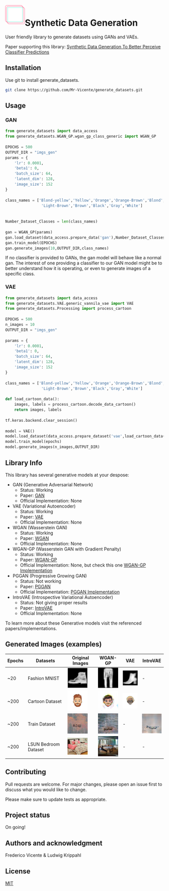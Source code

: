 
<img src="images/Synth_logo.png" alt="Synthetic Data Gen Logo" title="Logo" align="left" height="60"/>

# Synthetic Data Generation

User friendly library to generate datasets using GANs and VAEs.

Paper supporting this library:
<a href="/Synthetic_Data_Generation_to_Better_Perceive_Classifier_Predictions.pdf" class="image fit">Synthetic Data Generation To Better Perceive Classifier Predictions</a>

## Installation

Use git to install generate_datasets.

```bash
git clone https://github.com/Mr-Vicente/generate_datasets.git
```

## Usage

### GAN

```python
from generate_datasets import data_access
from generate_datasets.WGAN_GP.wgan_gp_class_generic import WGAN_GP

EPOCHS = 500
OUTPUT_DIR = "imgs_gen"
params = {
    'lr': 0.0001,
    'beta1': 0,
    'batch_size': 64,
    'latent_dim': 128,
    'image_size': 152
}

class_names = ['Blond-yellow','Yellow','Orange','Orange-Brown','Blond',
                'Light-Brown','Brown','Black','Gray','White']


Number_Dataset_Classes = len(class_names)

gan = WGAN_GP(params)
gan.load_dataset(data_access.prepare_data('gan'),Number_Dataset_Classes)
gan.train_model(EPOCHS)
gan.generate_images(10,OUTPUT_DIR,class_names)
```

If no classifier is provided to GANs, the gan model will behave like a normal gan.
The interest of one providing a classifier to our GAN model might be to better
understand how it is operating, or even to generate images of a specific class.

### VAE

```python
from generate_datasets import data_access
from generate_datasets.VAE.generic_vannila_vae import VAE
from generate_datasets.Processing import process_cartoon

EPOCHS = 500
n_images = 10
OUTPUT_DIR = "imgs_gen"

params = {
    'lr': 0.0001,
    'beta1': 0,
    'batch_size': 64,
    'latent_dim': 128,
    'image_size': 152
}

class_names = ['Blond-yellow','Yellow','Orange','Orange-Brown','Blond',
                'Light-Brown','Brown','Black','Gray','White']

def load_cartoon_data():
    images, labels = process_cartoon.decode_data_cartoon()
    return images, labels

tf.keras.backend.clear_session()

model = VAE()
model.load_dataset(data_access.prepare_dataset('vae',load_cartoon_data(),image_size=(128,128)))
model.train_model(epochs)
model.generate_images(n_images,OUTPUT_DIR)

```

## Library Info

This library has several generative models at your despose:

* GAN (Generative Adversarial Network)
    * Status: Working
    * Paper: [GAN](https://arxiv.org/abs/1406.2661)
    * Official Implementation: None
* VAE (Variational Autoencoder)
    * Status: Working
    * Paper: [VAE](https://arxiv.org/abs/1312.6114)
    * Official Implementation: None
* WGAN (Wasserstein GAN)
    * Status: Working
    * Paper: [WGAN](https://arxiv.org/abs/1701.07875)
    * Official Implementation: None
* WGAN-GP (Wasserstein GAN with Gradient Penalty)
    * Status: Working
    * Paper: [WGAN-GP](https://arxiv.org/abs/1704.00028)
    * Official Implementation: None, but check this one [WGAN-GP Implementation](https://github.com/igul222/improved_wgan_training)
* PGGAN (Progressive Growing GAN)
    * Status: Not working
    * Paper: [PGGAN](https://arxiv.org/abs/1710.10196)
    * Official Implementation: [PGGAN Implementation](https://github.com/tkarras/progressive_growing_of_gans)
* IntroVAE (Introspective Variational Autoencoder)
    * Status: Not giving proper results
    * Paper: [IntroVAE](https://arxiv.org/abs/1807.06358)
    * Official Implementation: None

To learn more about these Generative models visit the referenced papers/implementations.


## Generated Images (examples)

Epochs|Datasets|Original Images|WGAN-GP | VAE | IntroVAE
------|--------|---------------|--------|--------|------
~20|Fashion MNIST|<img alt="Fashion MNIST image sample" src="images/Fashion_Mnist_Dataset_Image.png" width="64"> |<img alt="Image generated by WGAN-GP" src="images/WGAN-GP/WGAN-GP_FMNIST.png" width="64"> | <img alt="Image generated by Vae" src="images/VAE/VAE_FMNIST.png" width="64"> | -
~200|Cartoon Dataset|<img alt="Cartoon Dataset image sample" src="images/Cartoon_Dataset_Image.png" width="64"> | <img alt="Image generated by WGAN-GP" src="images/WGAN-GP/WGAN-GP_Cartoon.png" width="64"> | <img alt="Image generated by Vae" src="images/VAE/VAE_CARTOON.png" width="64"> | -
~200|Train Dataset|<img alt="Train Dataset image sample" src="images/Train_Dataset_Image.png" width="64">| <img alt="Image generated by WGAN-GP" src="images/WGAN-GP/WGAN-GP_TRAIN.png" width="64"> | - | <img alt="Image generated by IntroVae" src="images/IntroVAE/IntroVAE_Train.png" width="64">
~200|LSUN Bedroom Dataset|<img alt="LSUN Bedroom Dataset image sample" src="images/LSUN_DATASET_IMAGE.png" width="64">|<img alt="Image generated by WGAN-GP" src="images/WGAN-GP/LSUN_WGAN-GP.png" width="64">| - | -


## Contributing
Pull requests are welcome. For major changes, please open an issue first to discuss what you would like to change.

Please make sure to update tests as appropriate.

## Project status
On going!

## Authors and acknowledgment
Frederico Vicente & Ludwig Krippahl

## License
[MIT](https://choosealicense.com/licenses/mit/)
